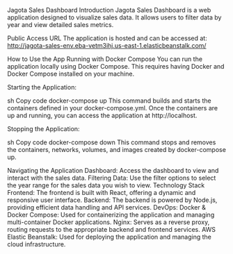 Jagota Sales Dashboard
Introduction
Jagota Sales Dashboard is a web application designed to visualize sales data. It allows users to filter data by year and view detailed sales metrics.

Public Access URL
The application is hosted and can be accessed at: http://jagota-sales-env.eba-vetm3ihj.us-east-1.elasticbeanstalk.com/

How to Use the App
Running with Docker Compose
You can run the application locally using Docker Compose. This requires having Docker and Docker Compose installed on your machine.

Starting the Application:

sh
Copy code
docker-compose up
This command builds and starts the containers defined in your docker-compose.yml. Once the containers are up and running, you can access the application at http://localhost.

Stopping the Application:

sh
Copy code
docker-compose down
This command stops and removes the containers, networks, volumes, and images created by docker-compose up.

Navigating the Application
Dashboard: Access the dashboard to view and interact with the sales data.
Filtering Data: Use the filter options to select the year range for the sales data you wish to view.
Technology Stack
Frontend: The frontend is built with React, offering a dynamic and responsive user interface.
Backend: The backend is powered by Node.js, providing efficient data handling and API services.
DevOps:
Docker & Docker Compose: Used for containerizing the application and managing multi-container Docker applications.
Nginx: Serves as a reverse proxy, routing requests to the appropriate backend and frontend services.
AWS Elastic Beanstalk: Used for deploying the application and managing the cloud infrastructure.
